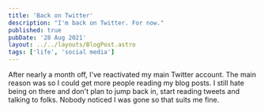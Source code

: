 ```yaml
---
title: 'Back on Twitter'
description: "I'm back on Twitter. For now."
published: true
pubDate: '28 Aug 2021'
layout: ../../layouts/BlogPost.astro
tags: ['life', 'social media']
---
```


After nearly a month off, I've reactivated my main Twitter account. The main reason was so I could get more people reading my blog posts. I still hate being on there and don't plan to jump back in, start reading tweets and talking to folks. Nobody noticed I was gone so that suits me fine.